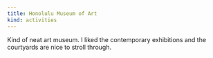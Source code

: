 ```yaml
---
title: Honolulu Museum of Art
kind: activities
---
```

Kind of neat art museum. I liked the contemporary exhibitions and the courtyards are nice to stroll through.
